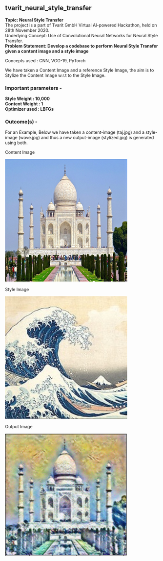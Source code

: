 ## tvarit_neural_style_transfer

<b>Topic: Neural Style Transfer</b>
</br>
The project is a part of Tvarit GmbH Virtual AI-powered Hackathon, held on 28th November 2020.
<br>
Underlying Concept: Use of Convolutional Neural Networks for Neural Style Transfer.
</br>
<b>Problem Statement: Develop a codebase to perform Neural Style Transfer given a content image and a style image</b>
</br>

Concepts used : CNN, VGG-19, PyTorch
</br>

We have taken a Content Image and a reference Style Image, the aim is to Stylize the Content Image w.r.t to the Style Image. 
</hr> 

### Important parameters -
<b>Style Weight : 10,000<br>
Content Weight : 1<br>
Optimizer used : LBFGs</b>

### Outcome(s) -
For an Example, Below we have taken a content-image (taj.jpg) and a style-image (wave.jpg) and thus a new output-image (stylized.jpg) is generated using both.
<p>Content Image</p>
<img src="/images/taj.jpg" title="Content Image" width="400" height="400"/>

<p>Style Image</p>
<img src="/images/style.jpg" title="Style Image" width="400" height="400"/>

<p>Output Image</p>
<img src="/images/output.PNG" title="Style Image" width="400" height="400"/>
